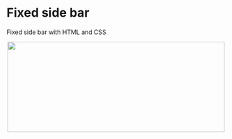 # Fixed side bar

Fixed side bar with HTML and CSS

<p align="center">
  <img width="500" height="208" src="https://github.com/JosePedroSilva/WebDev-Resources/tree/master/sideBar/img/sidebar.png">
</p>